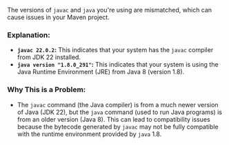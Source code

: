 
The versions of `javac` and `java` you're using are mismatched, which can cause issues in your Maven project.

### Explanation:

- **`javac 22.0.2`:** This indicates that your system has the `javac` compiler from JDK 22 installed.
- **`java version "1.8.0_291"`:** This indicates that your system is using the Java Runtime Environment (JRE) from Java 8 (version 1.8).

### Why This is a Problem:

- The `javac` command (the Java compiler) is from a much newer version of Java (JDK 22), but the `java` command (used to run Java programs) is from an older version (Java 8). This can lead to compatibility issues because the bytecode generated by `javac` may not be fully compatible with the runtime environment provided by `java` 1.8.